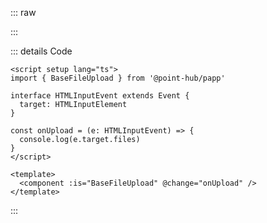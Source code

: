 ::: raw

<ClientOnly>
  <FileUploadInput />
</ClientOnly>

:::

::: details Code

```vue
<script setup lang="ts">
import { BaseFileUpload } from '@point-hub/papp'

interface HTMLInputEvent extends Event {
  target: HTMLInputElement
}

const onUpload = (e: HTMLInputEvent) => {
  console.log(e.target.files)
}
</script>

<template>
  <component :is="BaseFileUpload" @change="onUpload" />
</template>
```

:::
